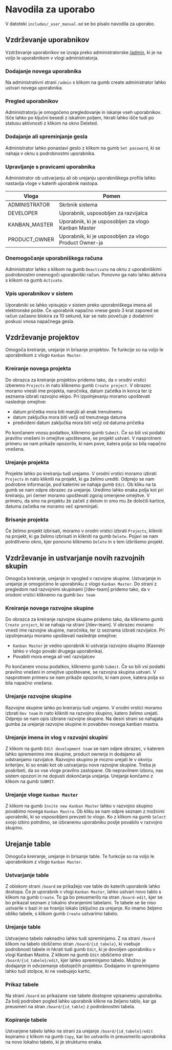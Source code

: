 # Navodila za uporabo

V datoteki `includes/_user_manual.md` se bo pisalo navodila za uporabo.

## Vzdrževanje uporabnikov

Vzdrževanje uporabnikov se izvaja preko administratorske [/admin](https://www.kanban.smrpo7/admin), ki je na voljo le uporabnikom v vlogi administratorja.

### Dodajanje novega uporabnika

Na administrativni strani `/admin` s klikom na gumb create administrator lahko ustvari novega uporabnika.

### Pregled uporabnikov

Administratorju je omogočeno pregledovanje in iskanje vseh uporabnikov. 
Išče lahko po ključni besedi z iskalnim poljem, hkrati lahko išče tudi po statusu aktivnosti z klikom na okno Deleted.

### Dodajanje ali spreminjanje gesla

Administrator lahko ponastavi geslo z klikom na gumb `Set password`, ki se nahaja v oknu s podrobnostmi uporabnika.

### Upravljanje s pravicami uporabnika

Administrator ob ustvarjanju ali ob urejanju uporabniškega profila lahko nastavlja vloge v katerih uporabnik nastopa.

Vloga | Pomen
--- | ---
ADMINISTRATOR | Skrbnik sistema
DEVELOPER | Uporabnik, usposobljen za razvijalca
KANBAN_MASTER | Uporabnik, ki je usposobljen za vlogo Kanban Master
PRODUCT_OWNER | Uporabnik, ki je usposobljen za vlogo Product Owner-ja

### Onemogočanje uporabniškega računa

Administrator lahko s klikom na gumb `Deactivate` na oknu z uporabniškimi podrobnostmi onemogoči uporabniški račun. 
Ponovno ga nato lahko aktivira s klikom na gumb `Activate`.

### Vpis uporabnikov v sistem

Uporabniki se lahko vpisujejo v sistem preko uporabniškega imena ali elektronske pošte. Če uporabnik napačno vnese geslo 3 krat zapored se račun začasno blokira za 10 sekund, kar se nato povečuje z dodatnimi poskusi vnosa napačnega gesla.

## Vzdrževanje projektov

Omogoča kreiranje, urejanje in brisanje projektov. Te funkcije so na voljo le uporabnikom z vlogo `Kanban Master`. 

### Kreiranje novega projekta

Do obrazca za kreiranje projektov pridemo tako, da v orodni vrstici izberemo `Projects` in nato kliknemo gumb `Create project`. 
V obrazec moramo vnesti ime projekta, naročnika, datum začetka in konca ter iz seznama izbrati razvojno ekipo. 
Pri izpolnjevanju moramo upoštevati naslednje omejitve:

- datum pričetka mora biti manjši ali enak trenutnemu
- datum zaključka mora biti večji od trenutnega datuma
- predvideni datum zaključka mora biti večji od datuma pričetka

Po končanem vnosu podatkov, kliknemo gumb `Submit`. Če so bili vsi podatki pravilno vnešeni in omejitve upoštevane, se projekt ustvari. V nasprotnem primeru se nam prikaže opozorilo, ki nam pove, katera polja so bila napačno vnešena.

### Urejanje projekta

Projekte lahko po kreiranju tudi urejamo. V orodni vrstici moramo izbrati `Projects` in nato klikniti na projekt, ki ga želimo urediti. Odprejo se nam podrobne informacije, pod katerimi se nahaja gumb `Edit`. Ob kliku na ta gumb se nam odpre obrazec za urejanje. Uredimo lahko enaka polja kot pri kreiranju, pri čemer moramo upoštevati zgoraj omenjene omejitve. V primeru, da smo na projektu že začeli z delom in smo mu že določili kartice, datuma začetka ne moramo več spreminjati.

### Brisanje projekta

Če želimo projekt izbrisati, moramo v orodni vrstici izbrati `Projects`, klikniti na projekt, ki ga želimo izbrisati in klikniti na gumb `Delete`. Pojavi se nam potrditveno okno, kjer ponovno kliknemo `Delete` in s tem izbrišemo projekt.

## Vzdrževanje in ustvarjanje novih razvojnih skupin

Omogoča kreiranje, urejanje in vpogled v razvojne skupine. Ustvarjanje in urejanje je omogočeno le uporabniku z vlogo `Kanban Master`. Do strani z pregledom nad razvojnimi skupinami [/dev-team] pridemo tako, da v orodoni vrstici kliknemo na gumb `Dev team`

### Kreiranje novege razvojne skupine

Do obrazca za kreiranje razvojne skupine pridemo tako, da kliknemo gumb `Create project`, ki se nahaja na strani [/dev-team]. V obrazec moramo vnesti ime razvojne skupine, naročnika, ter iz seznama izbrati razvijalce. Pri izpolnjevanju moramo upoštevati naslednje omejitve:

- `Kanban Master` je vedno uporabnik ki ustvarja razvojno skupino (Kasneje lahko v vlogo povabi drugega uporabnika).
- Povabiti mora enega ali več razvijalcev

Po končanem vnosu podatkov, kliknemo gumb `Submit`. Če so bili vsi podatki pravilno vnešeni in omejitve upoštevane, se razvojna skupina ustvari. V nasprotnem primeru se nam prikaže opozorilo, ki nam pove, katera polja so bila napačno vnešena.

### Urejanje razvojne skupine

Razvojne skupine lahko po kreiranju tudi urejamo. V orodni vrstici moramo izbrati `Dev team` in nato klikniti na razvojno skupino, katero želimo urejati. Odprejo se nam opis izbrane razvojne skupine. Na desni strani se nahajata gumba za urejanje razvojne skupine in povabitev novega kanban mastra.

### Urejanje imena in vlog v razvojni skupini

Z klikom na gumb `Edit development team` se nam odpre obrazec, v katerem lahko spremenimo ime skupine, product ownerja in dodajamo ali odstranjamo razvijalce. Razvojno skupino je mozno urejati le v okvirju kriterijev, ki so enaki kot ob ustvarjanju nove razvojne skupine. Treba je poskrbeti, da so vse vloge pravilno zastopane. Ob nepravilnem izboru, nas sistem opozori in ne dopusti dokončanja urejanja.
Urejanje končamo z klikom na gumb `SUBMIT`.

### Urejanje vloge `Kanban Master`

Z klikom na gumb `Invite new Kanban Master` lahko v razvojno skupino povabimo novega `Kanban Mastra`. Ob kliku se nam odpre seznam z možnimi uporabniki, ki so vsposobljeni prevzeti to vlogo. Ko z klikom na gumb `Select` svojo izbiro potrdimo, se izbranemu uporabniku poslje povabilo v razvojno skupino.


## Urejanje table

Omogoča kreiranje, urejanje in brisanje table. Te funkcije so na voljo le uporabnikom z vlogo `Kanban Master`.

### Ustvarjanje table

Z obiskom strani `/board` se prikažejo vse table do katerih uporabnik lahko dostopa. Če je uporabnik v vlogi `Kanban Master`, lahko ustvari novo tablo s klikom na gumb `Create`.
To ga bo preusmerilo na stran `/board-edit`, kjer se bo prikazal seznam z lokalno shranjenimi tabelami. Te tabele se še niso ustvarile v bazi in se hranijo lokalo izključno za urejanje. Ko imamo željeno obliko tabele, s klikom gumb `Create` ustvarimo tabelo.

### Urejanje table

Ustvarjeno tabelo naknadno lahko tudi spreminjamo. Z na strani `/board` klikom na tabelo obiščemo stran `/board/{id_tabele}`, ki vsebuje podrobnosti tabele in hkrati tudi gumb `Edit`, ki je dovoljen uporabniku v vlogi Kanban Mastra. Z klikom na gumb `Edit` obiščemo stran `/board/{id_tabele}/edit`, kjer lahko spreminjamo tabelo. Možno je dodajanje in odvzemanje obstoječih projektov. Dodajamo in spreminjamo lahko tudi stolpce, ki ne vsebujejo kartic.

### Prikaz tabele

Na strani `/board` so prikazane vse tabele dostopne vpisanemu uporabniku. Za bolj podroben pogled lahko uporabnik klikne na željeno tablo, kar ga preusmeri na stran `/board/{id_table}` z podrobnostmi tabela.

### Kopiranje tabele

Ustvarjene tabelo lahko na strani za urejanje `/board/{id_tabele}/edit` kopiramo z klikom na gumb `Copy`, kar bo ustvarilo in preusmerilo uporabnika na novo lokalno tabelo, ki je strukturno enaka.